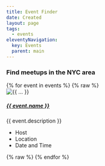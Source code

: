 ```yaml
---
title: Event Finder
date: Created
layout: page
tags:
  - events
eleventyNavigation:
  key: Events
  parent: main
---
```


<div class="container" >
  <h3 class="boldheader">Find meetups in the NYC area</h3>
  {% for event in events %} 
  {% raw %}
  <div class="card" style="width: 18rem;">
    <img src="{{ ... }}" class="card-img-top" alt="{{ ... }}">
    <div class="card-body">
      <h5 class="card-title"><a href="#" class="card-link">{{ event.name }}</a></h5>
      <p class="card-text">{{ event.description }}</p>
    </div>
    <ul class="list-group list-group-flush">
      <li class="list-group-item">Host</li>
      <li class="list-group-item">Location</li>
      <li class="list-group-item">Date and Time</li>
    </ul>
  </div>
  {% raw %}
  {% endfor %}
</div>

